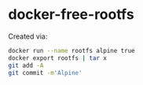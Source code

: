 # docker-free-rootfs

Created via:
```sh
docker run --name rootfs alpine true
docker export rootfs | tar x
git add -A
git commit -m'Alpine'
```
